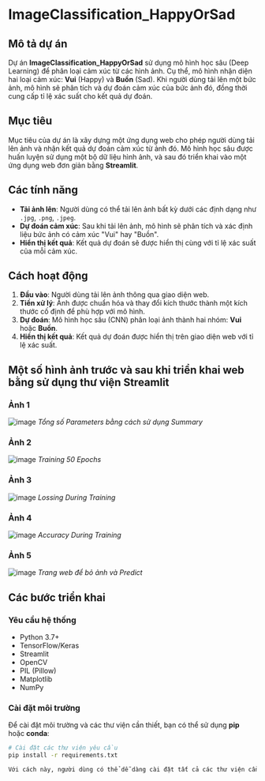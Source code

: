 # ImageClassification_HappyOrSad

## Mô tả dự án

Dự án **ImageClassification_HappyOrSad** sử dụng mô hình học sâu (Deep Learning) để phân loại cảm xúc từ các hình ảnh. Cụ thể, mô hình nhận diện hai loại cảm xúc: **Vui** (Happy) và **Buồn** (Sad). Khi người dùng tải lên một bức ảnh, mô hình sẽ phân tích và dự đoán cảm xúc của bức ảnh đó, đồng thời cung cấp tỉ lệ xác suất cho kết quả dự đoán.

## Mục tiêu

Mục tiêu của dự án là xây dựng một ứng dụng web cho phép người dùng tải lên ảnh và nhận kết quả dự đoán cảm xúc từ ảnh đó. Mô hình học sâu được huấn luyện sử dụng một bộ dữ liệu hình ảnh, và sau đó triển khai vào một ứng dụng web đơn giản bằng **Streamlit**.

## Các tính năng

- **Tải ảnh lên**: Người dùng có thể tải lên ảnh bất kỳ dưới các định dạng như `.jpg`, `.png`, `.jpeg`.
- **Dự đoán cảm xúc**: Sau khi tải lên ảnh, mô hình sẽ phân tích và xác định liệu bức ảnh có cảm xúc "Vui" hay "Buồn".
- **Hiển thị kết quả**: Kết quả dự đoán sẽ được hiển thị cùng với tỉ lệ xác suất của mỗi cảm xúc.

## Cách hoạt động

1. **Đầu vào**: Người dùng tải lên ảnh thông qua giao diện web.
2. **Tiền xử lý**: Ảnh được chuẩn hóa và thay đổi kích thước thành một kích thước cố định để phù hợp với mô hình.
3. **Dự đoán**: Mô hình học sâu (CNN) phân loại ảnh thành hai nhóm: **Vui** hoặc **Buồn**.
4. **Hiển thị kết quả**: Kết quả dự đoán được hiển thị trên giao diện web với tỉ lệ xác suất.
## Một số hình ảnh trước và sau khi triển khai web bằng sử dụng thư viện Streamlit
### Ảnh 1
![image](https://github.com/user-attachments/assets/d608e64b-b665-4bf4-83a9-03ea59ea378b)
*Tổng số Parameters bằng cách sử dụng Summary*
### Ảnh 2
![image](https://github.com/user-attachments/assets/8f6a9144-8d0d-4779-a650-e3963db08950)
*Training 50 Epochs*
### Ảnh 3
![image](https://github.com/user-attachments/assets/479256bc-f5b4-4d75-a1c5-c0deda47de78)
*Lossing During Training*
### Ảnh 4
![image](https://github.com/user-attachments/assets/2a035eda-86d7-4b2f-9e97-fef212053550)
*Accuracy During Training*
### Ảnh 5
![image](https://github.com/user-attachments/assets/caf8c7c3-3fc6-41a4-834c-6e67d64645b9)
*Trang web để bỏ ảnh và Predict*





## Các bước triển khai

### Yêu cầu hệ thống

- Python 3.7+
- TensorFlow/Keras
- Streamlit
- OpenCV
- PIL (Pillow)
- Matplotlib
- NumPy

### Cài đặt môi trường

Để cài đặt môi trường và các thư viện cần thiết, bạn có thể sử dụng **pip** hoặc **conda**:

```bash
# Cài đặt các thư viện yêu cầu
pip install -r requirements.txt

Với cách này, người dùng có thể dễ dàng cài đặt tất cả các thư viện cần thiết cho dự án của bạn chỉ bằng một lệnh.
